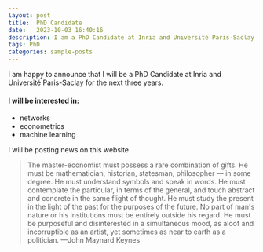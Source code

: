 ```yaml
---
layout: post
title:  PhD Candidate
date:   2023-10-03 16:40:16
description: I am a PhD Candidate at Inria and Université Paris-Saclay for the next three years.
tags: PhD
categories: sample-posts
---
```


I am happy to announce that I will be a PhD Candidate at Inria and Université Paris-Saclay for the next three years.

#### I will be interested in:
<ul>
    <li>networks</li>
    <li>econometrics</li>
    <li>machine learning</li>
</ul>

I will be posting news on this website.

<blockquote>
    The master-economist must possess a rare combination of gifts. He must be mathematician, historian, statesman, philosopher — in some degree. He must understand symbols and speak in words. He must contemplate the particular, in terms of the general, and touch abstract and concrete in the same flight of thought. He must study the present in the light of the past for the purposes of the future. No part of man's nature or his institutions must be entirely outside his regard. He must be purposeful and disinterested in a simultaneous mood, as aloof and incorruptible as an artist, yet sometimes as near to earth as a politician.
    —John Maynard Keynes 
</blockquote>
